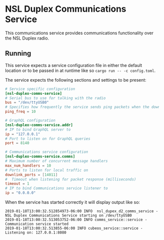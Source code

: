# NSL Duplex Communications Service

This communications service provides communications functionality over the NSL
Duplex radio.

## Running

This service expects a service configuration file in either the default location
or to be passed in at runtime like so `cargo run -- -c config.toml`.

The service expects the following sections and settings to be present:

```toml
# Service specific configuration
[nsl-duplex-comms-service]
# Serial bus to use for talking with the radio
bus = "/dev/ttyUSB0"
# Specifies how frequently the service sends ping packets when the downlink queue is empty (seconds)
ping_freq = 10

# GraphQL configuration
[nsl-duplex-comms-service.addr]
# IP to bind GraphQL server to
ip = "127.0.0.1"
# Port to listen on for GraphQL queries
port = 8140

# Communications service configuration
[nsl-duplex-comms-service.comms]
# Maximum number of concurrent message handlers
max_num_handlers = 10
# Ports to listen for local traffic on
downlink_ports = [14011]
#  Timeout when listening for packet response (milliseconds)
timeout = 1
# IP to bind Communications service listener to
ip = "0.0.0.0"
```

When the service has started correctly it will display output like so:

```
2019-01-18T13:00:32.512854973-06:00 INFO  nsl_dupex_d2_comms_service - NSL Duplex Communications Service starting on /dev/ttyUSB0
2019-01-18T13:00:32.513053752-06:00 INFO comms_service::service - Communication service started
2019-01-18T13:00:32.513855-06:00 INFO cubeos_service::service - Listening on: 127.0.0.1:8080
```
